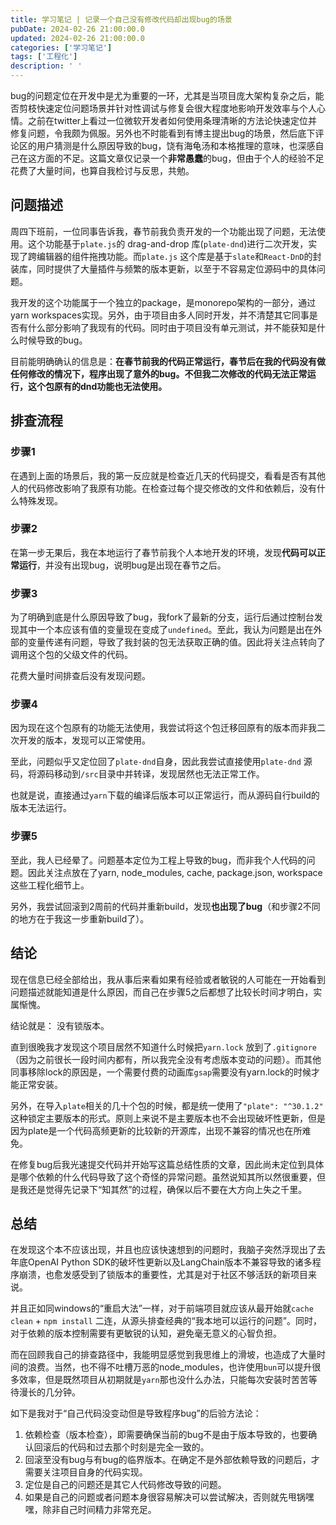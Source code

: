 ```yaml
---
title: 学习笔记 | 记录一个自己没有修改代码却出现bug的场景
pubDate: 2024-02-26 21:00:00.0
updated: 2024-02-26 21:00:00.0
categories: ['学习笔记']
tags: ['工程化']
description: ' '
---
```


bug的问题定位在开发中是尤为重要的一环，尤其是当项目庞大架构复杂之后，能否剪枝快速定位问题场景并针对性调试与修复会很大程度地影响开发效率与个人心情。之前在twitter上看过一位微软开发者如何使用条理清晰的方法论快速定位并修复问题，令我颇为佩服。另外也不时能看到有博主提出bug的场景，然后底下评论区的用户猜测是什么原因导致的bug，饶有海龟汤和本格推理的意味，也深感自己在这方面的不足。这篇文章仅记录一个**非常愚蠢**的bug，但由于个人的经验不足花费了大量时间，也算自我检讨与反思，共勉。

## 问题描述

周四下班前，一位同事告诉我，春节前我负责开发的一个功能出现了问题，无法使用。这个功能基于`plate.js`的 drag-and-drop 库(`plate-dnd`)进行二次开发，实现了跨编辑器的组件拖拽功能。而`plate.js` 这个库是基于`slate`和`React-DnD`的封装库，同时提供了大量插件与频繁的版本更新，以至于不容易定位源码中的具体问题。

我开发的这个功能属于一个独立的package，是monorepo架构的一部分，通过yarn workspaces实现。另外，由于项目由多人同时开发，并不清楚其它同事是否有什么部分影响了我现有的代码。同时由于项目没有单元测试，并不能获知是什么时候导致的bug。

目前能明确确认的信息是：**在春节前我的代码正常运行，春节后在我的代码没有做任何修改的情况下，程序出现了意外的bug。不但我二次修改的代码无法正常运行，这个包原有的dnd功能也无法使用。**

## 排查流程

### 步骤1

在遇到上面的场景后，我的第一反应就是检查近几天的代码提交，看看是否有其他人的代码修改影响了我原有功能。在检查过每个提交修改的文件和依赖后，没有什么特殊发现。

### 步骤2

在第一步无果后，我在本地运行了春节前我个人本地开发的环境，发现**代码可以正常运行**，并没有出现bug，说明bug是出现在春节之后。

### 步骤3

为了明确到底是什么原因导致了bug，我fork了最新的分支，运行后通过控制台发现其中一个本应该有值的变量现在变成了`undefined`。至此，我认为问题是出在外部的变量传递有问题，导致了我封装的包无法获取正确的值。因此将关注点转向了调用这个包的父级文件的代码。

花费大量时间排查后没有发现问题。

### 步骤4

因为现在这个包原有的功能无法使用，我尝试将这个包迁移回原有的版本而非我二次开发的版本，发现可以正常使用。

至此，问题似乎又定位回了`plate-dnd`自身，因此我尝试直接使用`plate-dnd` 源码，将源码移动到`/src`目录中并转译，发现居然也无法正常工作。

也就是说，直接通过`yarn`下载的编译后版本可以正常运行，而从源码自行build的版本无法运行。

### 步骤5

至此，我人已经晕了。问题基本定位为工程上导致的bug，而非我个人代码的问题。因此关注点放在了yarn, node_modules, cache, package.json, workspace 这些工程化细节上。

另外，我尝试回滚到2周前的代码并重新build，发现**也出现了bug**（和步骤2不同的地方在于我这一步重新build了）。

## 结论

现在信息已经全部给出，我从事后来看如果有经验或者敏锐的人可能在一开始看到问题描述就能知道是什么原因，而自己在步骤5之后都想了比较长时间才明白，实属惭愧。

结论就是：
没有锁版本。

直到很晚我才发现这个项目居然不知道什么时候把`yarn.lock` 放到了`.gitignore`（因为之前很长一段时间内都有，所以我完全没有考虑版本变动的问题）。而其他同事移除lock的原因是，一个需要付费的动画库`gsap`需要没有yarn.lock的时候才能正常安装。

另外，在导入`plate`相关的几十个包的时候，都是统一使用了`"plate": "^30.1.2"` 这种锁定主要版本的形式。原则上来说不是主要版本也不会出现破坏性更新，但是因为plate是一个代码高频更新的比较新的开源库，出现不兼容的情况也在所难免。

在修复bug后我光速提交代码并开始写这篇总结性质的文章，因此尚未定位到具体是哪个依赖的什么代码导致了这个奇怪的异常问题。虽然说知其所以然很重要，但是我还是觉得先记录下“知其然”的过程，确保以后不要在大方向上失之千里。

## 总结

在发现这个本不应该出现，并且也应该快速想到的问题时，我脑子突然浮现出了去年底OpenAI Python SDK的破坏性更新以及LangChain版本不兼容导致的诸多程序崩溃，也愈发感受到了锁版本的重要性，尤其是对于社区不够活跃的新项目来说。

并且正如同windows的“重启大法”一样，对于前端项目就应该从最开始就`cache clean` + `npm install` 二连，从源头排查经典的“我本地可以运行的问题”。同时，对于依赖的版本控制需要有更敏锐的认知，避免毫无意义的心智负担。

而在回顾我自己的排查路径中，我能明显感觉到我思维上的滑坡，也造成了大量时间的浪费。当然，也不得不吐槽万恶的node_modules，也许使用`bun`可以提升很多效率，但是既然项目从初期就是`yarn`那也没什么办法，只能每次安装时苦苦等待漫长的几分钟。

如下是我对于“自己代码没变动但是导致程序bug”的后验方法论：

1. 依赖检查（版本检查），即需要确保当前的bug不是由于版本导致的，也要确认回滚后的代码和过去那个时刻是完全一致的。
2. 回滚至没有bug与有bug的临界版本。在确定不是外部依赖导致的问题后，才需要关注项目自身的代码实现。
3. 定位是自己的问题还是其它人代码修改导致的问题。
4. 如果是自己的问题或者问题本身很容易解决可以尝试解决，否则就先甩锅嘿嘿，除非自己时间精力非常充足。
